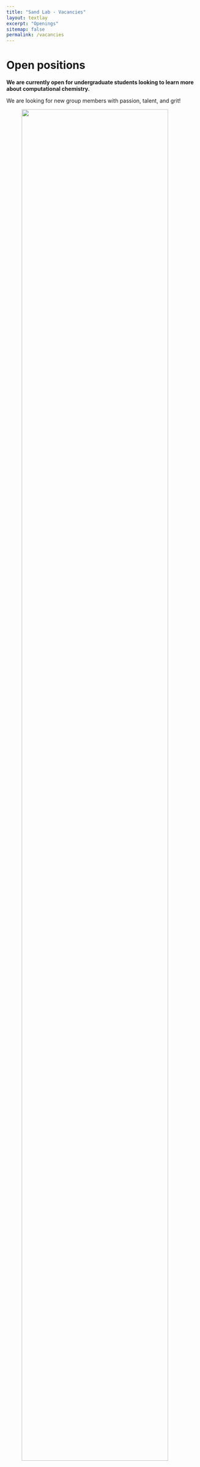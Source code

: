```yaml
---
title: "Sand Lab - Vacancies"
layout: textlay
excerpt: "Openings"
sitemap: false
permalink: /vacancies
---
```


# Open positions

**We are currently open for undergraduate students looking to learn more about computational chemistry.**

We are  looking for new group members with passion, talent, and grit!


<figure>
<img src="{{ site.url }}{{ site.baseurl }}/images/picpic/Gallery/DSC_0696.jpg" width="95%">
</figure>
